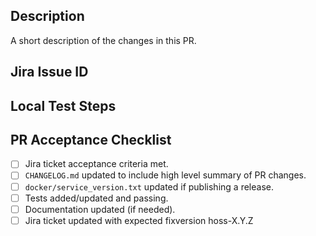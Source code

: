 ## Description

A short description of the changes in this PR.

## Jira Issue ID


## Local Test Steps


## PR Acceptance Checklist
* [ ] Jira ticket acceptance criteria met.
* [ ] `CHANGELOG.md` updated to include high level summary of PR changes.
* [ ] `docker/service_version.txt` updated if publishing a release.
* [ ] Tests added/updated and passing.
* [ ] Documentation updated (if needed).
* [ ] Jira ticket updated with expected fixversion hoss-X.Y.Z
